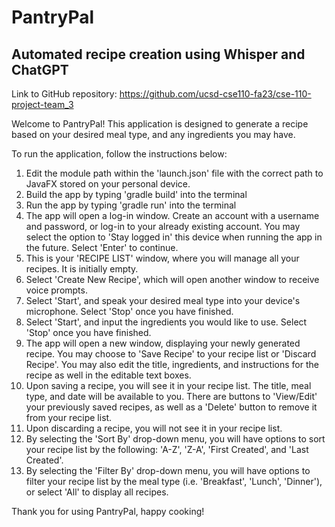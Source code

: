 # PantryPal
## Automated recipe creation using Whisper and ChatGPT

Link to GitHub repository: https://github.com/ucsd-cse110-fa23/cse-110-project-team_3

Welcome to PantryPal! This application is designed to generate a recipe based on your desired meal type, and any ingredients you may have.

To run the application, follow the instructions below:

1) Edit the module path within the 'launch.json' file with the correct path to JavaFX stored on your personal device.
2) Build the app by typing 'gradle build' into the terminal
3) Run the app by typing 'gradle run' into the terminal
4) The app will open a log-in window. Create an account with a username and password, or log-in to your already existing account. You may select the option to 'Stay logged in' this device when running the app in the future. Select 'Enter' to continue.
5) This is your 'RECIPE LIST' window, where you will manage all your recipes. It is initially empty.
6) Select 'Create New Recipe', which will open another window to receive voice prompts.
7) Select 'Start', and speak your desired meal type into your device's microphone. Select 'Stop' once you have finished.
8) Select 'Start', and input the ingredients you would like to use. Select 'Stop' once you have finished.
9) The app will open a new window, displaying your newly generated recipe. You may choose to 'Save Recipe' to your recipe list or 'Discard Recipe'. You may also edit the title, ingredients, and instructions for the recipe as well in the editable text boxes.
10) Upon saving a recipe, you will see it in your recipe list. The title, meal type, and date will be available to you. There are buttons to 'View/Edit' your previously saved recipes, as well as a 'Delete' button to remove it from your recipe list.
11) Upon discarding a recipe, you will not see it in your recipe list.
12) By selecting the 'Sort By' drop-down menu, you will have options to sort your recipe list by the following: 'A-Z', 'Z-A', 'First Created', and 'Last Created'.
13) By selecting the 'Filter By' drop-down menu, you will have options to filter your recipe list by the meal type (i.e. 'Breakfast', 'Lunch', 'Dinner'), or select 'All' to display all recipes.

Thank you for using PantryPal, happy cooking!